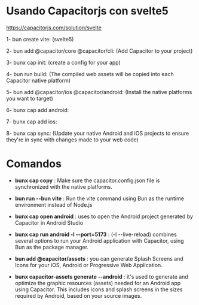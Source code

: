 # __Usando Capacitorjs con svelte5__

https://capacitorjs.com/solution/svelte

1- bun create vite: (svelte5)

2- bun add @capacitor/core @capacitor/cli: (Add Capacitor to your project)

3- bunx cap init: (create a config for your app)

4- bun run build: (The compiled web assets will be copied into each Capacitor native platform)

5- bun add @capacitor/ios @capacitor/android: (Install the native platforms you want to target)

6- bunx cap add android:

7- bunx cap add ios:

8- bunx cap sync: (Update your native Android and iOS projects to ensure they're in sync with changes made to your web code)


# __Comandos__

* __bunx cap copy__ : Make sure the capacitor.config.json file is synchronized with the native platforms.
  
* __bun run --bun vite__ : Run the vite command using Bun as the runtime environment instead of Node.js
  
* __bunx cap open android__ : uses to open the Android project generated by Capacitor in Android Studio
  
* __bunx cap run android -l --port=5173__ : (-l --live-reload) combines several options to run your Android application with Capacitor, using Bun as the package manager.

* __bun add @capacitor/assets__ : you can generate Splash Screens and Icons for your iOS, Android or Progressive Web Application.

* __bunx capacitor-assets generate --android__ : it's used to generate and optimize the graphic resources (assets) needed for an Android app using Capacitor. This includes icons and splash screens in the sizes required by Android, based on your source images.
